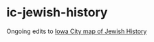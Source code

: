 # ic-jewish-history
Ongoing edits to [Iowa City map of Jewish History](https://ui-libraries.github.io/ic-jewish-history/)
